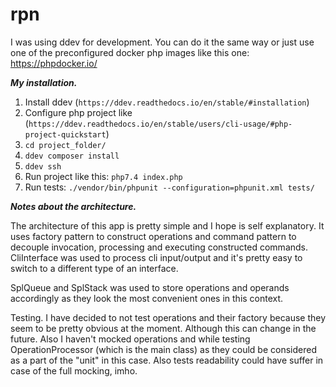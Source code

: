 # rpn


I was using ddev for development. You can do it the same way or just use one of the preconfigured docker php images like this one: https://phpdocker.io/


_**My installation.**_ 

1. Install ddev (`https://ddev.readthedocs.io/en/stable/#installation`)
2. Configure php project like (`https://ddev.readthedocs.io/en/stable/users/cli-usage/#php-project-quickstart`)
3. `cd project_folder/`
4. `ddev composer install`
5. `ddev ssh`
6. Run project like this: `php7.4 index.php`
7. Run tests: `./vendor/bin/phpunit --configuration=phpunit.xml tests/ `


_**Notes about the architecture.**_

The architecture of this app is pretty simple and I hope is self explanatory. It uses factory pattern to construct operations and command pattern to decouple invocation, processing and executing constructed commands. CliInterface was used to process cli input/output and it's pretty easy to switch to a different type of an interface. 

SplQueue and SplStack was used to store operations and operands accordingly as they look the most convenient ones in this context.

Testing. I have decided to not test operations and their factory because they seem to be pretty obvious at the moment. Although this can change in the future. Also I haven't mocked operations and while testing OperationProcessor (which is the main class) as they could be considered as a part of the "unit" in this case. Also tests readability could have suffer in case of the full mocking, imho.